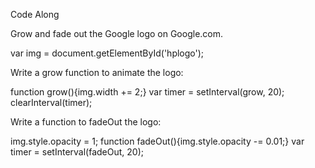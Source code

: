 Code Along

Grow and fade out the Google logo on Google.com.

var img = document.getElementById('hplogo');


Write a grow function to animate the logo:


function grow(){img.width += 2;}
var timer = setInterval(grow, 20);
clearInterval(timer);


Write a function to fadeOut the logo:


img.style.opacity = 1;
function fadeOut(){img.style.opacity -= 0.01;}
var timer = setInterval(fadeOut, 20);

